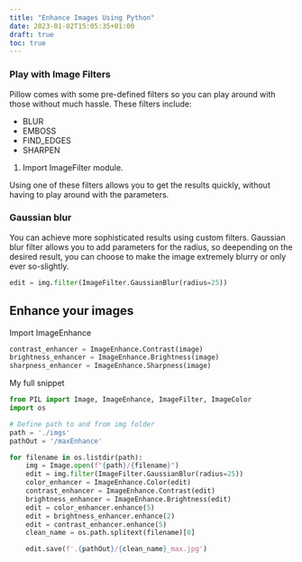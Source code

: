 ```yaml
---
title: "Enhance Images Using Python"
date: 2023-01-02T15:05:35+01:00
draft: true
toc: true
---
```


### Play with Image Filters

Pillow comes with some pre-defined filters so you can play around with those without much hassle. 
These filters include: 
- BLUR
- EMBOSS
- FIND_EDGES
- SHARPEN

1. Import ImageFilter module. 



Using one of these filters allows you to get the results quickly, without having to play around with the parameters.
 
### Gaussian blur

You can achieve more sophisticated results using custom filters. 
Gaussian blur filter allows you to add parameters for the radius, so deepending on the desired result,
you can choose to make the image extremely blurry or only ever so-slightly.


```python
edit = img.filter(ImageFilter.GaussianBlur(radius=25))
```

## Enhance your images

Import ImageEnhance 

```python
contrast_enhancer = ImageEnhance.Contrast(image) 
brightness_enhancer = ImageEnhance.Brightness(image) 
sharpness_enhancer = ImageEnhance.Sharpness(image) 
```

My full snippet

```python
from PIL import Image, ImageEnhance, ImageFilter, ImageColor
import os

# Define path to and from img folder
path = './imgs'
pathOut = '/maxEnhance'

for filename in os.listdir(path):
    img = Image.open(f"{path}/{filename}")
    edit = img.filter(ImageFilter.GaussianBlur(radius=25))
    color_enhancer = ImageEnhance.Color(edit)
    contrast_enhancer = ImageEnhance.Contrast(edit)
    brightness_enhancer = ImageEnhance.Brightness(edit)
    edit = color_enhancer.enhance(5)
    edit = brightness_enhancer.enhance(2)
    edit = contrast_enhancer.enhance(5)
    clean_name = os.path.splitext(filename)[0]

    edit.save(f'.{pathOut}/{clean_name}_max.jpg')
```